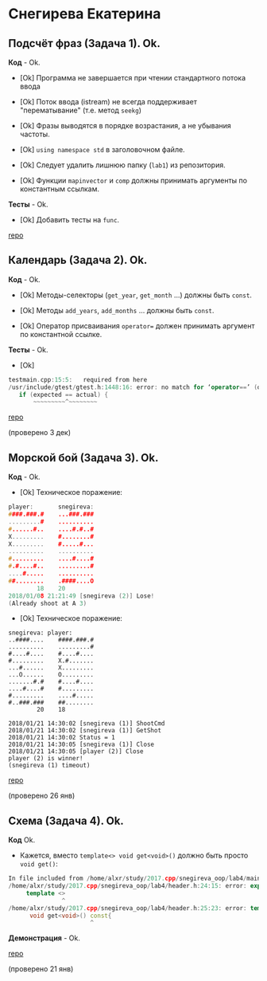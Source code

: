 # Снегирева Екатерина

## Подсчёт фраз (Задача 1). Ok.

**Код** - Ok.

- [Ok] Программа не завершается при чтении стандартного потока ввода

- [Ok] Поток ввода (istream) не всегда поддерживает "перематывание" (т.е. метод `seekg`)

- [Ok] Фразы выводятся в порядке возрастания, а не убывания частоты.

- [Ok] `using namespace std` в заголовочном файле.

- [Ok] Следует удалить лишнюю папку (`lab1`) из репозитория.

- [Ok] Функции `mapinvector` и `comp` должны принимать аргументы по константным ссылкам.

**Тесты** - Ok.

- [Ok] Добавить тесты на `func`.

[repo](https://bitbucket.org/snegireva_oop/spyair_kek)

## Календарь (Задача 2). Ok.

**Код** - Ok.

- [Ok] Методы-селекторы (`get_year`, `get_month` ...) должны быть `const`.

- [Ok] Методы `add_years`, `add_months` ... должны быть `const`.

- [Ok] Оператор присваивания `operator=` должен принимать аргумент по константной ссылке.

**Тесты** - Ok.

- [Ok]
```C++
testmain.cpp:15:5:   required from here
/usr/include/gtest/gtest.h:1448:16: error: no match for ‘operator==’ (operand types are ‘const month’ and ‘const int’)
   if (expected == actual) {
       ~~~~~~~~~^~~~~~~~~
```

[repo](https://bitbucket.org/snegireva_oop/spyair_kek)

(проверено 3 дек)

## Морской бой (Задача 3). Ok.

**Код** - Ok.

- [Ok] Техническое поражение:
```C++
player:       snegireva:
####.###.#    ...###.###
.........#    ..........
#......#..    ....#.#..#
X.........    #........#
X.........    #.....#...
..........    ..........
#.........    ....#....#
#.#....#..    .........#
....#.....    ..........
##........    .####....O
        18    20
2018/01/08 21:21:49 [snegireva (2)] Lose!
(Already shoot at A 3)
```

- [Ok] Техническое поражение:
```
snegireva: player:
..####....    ####.###.#
..........    .........#
#....#....    #....#....
#.........    X.#.......
...#......    X.........
...O......    O.........
.......#.#    #....#....
....#....#    #.........
#.........    ....#.....
#..###.###    ##........
        20    18

2018/01/21 14:30:02 [snegireva (1)] ShootCmd
2018/01/21 14:30:02 [snegireva (1)] GetShot
2018/01/21 14:30:02 Status = 1
2018/01/21 14:30:05 [snegireva (1)] Close
2018/01/21 14:30:05 [player (2)] Close
player (2) is winner!
(snegireva (1) timeout)
```

[repo](https://bitbucket.org/snegireva_oop/spyair_kek)

(проверено 26 янв)

## Схема (Задача 4). Ok.

**Код** Ok.

- Кажется, вместо `template<> void get<void>()` должно быть просто `void get()`:
```C++
In file included from /home/alxr/study/2017.cpp/snegireva_oop/lab4/main.cpp:1:0:
/home/alxr/study/2017.cpp/snegireva_oop/lab4/header.h:24:15: error: explicit specialization in non-namespace scope ‘class Any’
     template <>
               ^
/home/alxr/study/2017.cpp/snegireva_oop/lab4/header.h:25:23: error: template-id ‘get<void>’ in declaration of primary template
      void get<void>() const{
                       ^
```

**Демонстрация** - Ok.

[repo](https://bitbucket.org/snegireva_oop/spyair_kek)

(проверено 21 янв)
